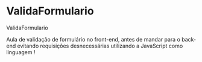 # ValidaFormulario
ValidaFormulario


Aula de validação de formulário no front-end, antes de mandar para o back-end evitando requisições desnecessárias
utilizando a JavaScript como linguagem !
